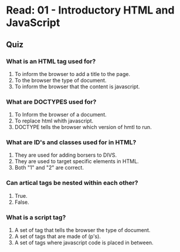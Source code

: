 # Read: 01 - Introductory HTML and JavaScript

## Quiz

### What is an HTML tag used for?

1. To inform the browser to add a title to the page.
2. To the browser the type of document.
3. To inform the browser that the content is javascript.

### What are DOCTYPES used for?

1. To Inform the browser of a document.
2. To replace html whith javascript.
3. DOCTYPE tells the browser which version of hmtl to run.

### What are ID's and classes used for in HTML?

1. They are used for adding borsers to DIVS.
2. They are used to target specific elements in HTML.
3. Both "1" and "2" are correct.

### Can artical tags be nested within each other?

1. True.
2. False.

### What is a script tag?

1. A set of tag that tells the browser the type of document.
2. A set of tags that are made of (p's).
3. A set of tags where javascript code is placed in between.
